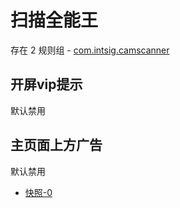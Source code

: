 # 扫描全能王

存在 2 规则组 - [com.intsig.camscanner](/src/apps/com.intsig.camscanner.ts)

## 开屏vip提示

默认禁用

## 主页面上方广告

默认禁用

- [快照-0](https://i.gkd.li/import/12668813)
